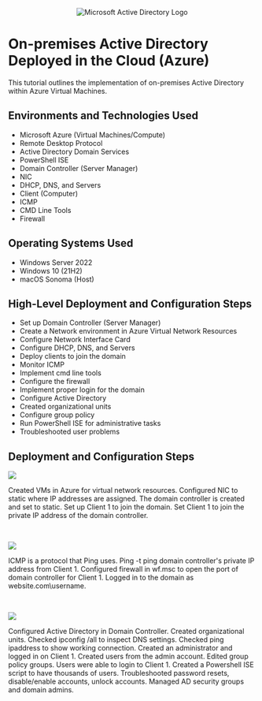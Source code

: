 <p align="center">
<img src="https://i.imgur.com/pU5A58S.png" alt="Microsoft Active Directory Logo"/>
</p>

<h1>On-premises Active Directory Deployed in the Cloud (Azure)</h1>
This tutorial outlines the implementation of on-premises Active Directory within Azure Virtual Machines.<br />


<h2>Environments and Technologies Used</h2>

- Microsoft Azure (Virtual Machines/Compute)
- Remote Desktop Protocol
- Active Directory Domain Services
- PowerShell ISE
- Domain Controller (Server Manager)
- NIC
- DHCP, DNS, and Servers
- Client (Computer)
- ICMP
- CMD Line Tools
- Firewall

<h2>Operating Systems Used </h2>

- Windows Server 2022
- Windows 10 (21H2)
- macOS Sonoma (Host)

<h2>High-Level Deployment and Configuration Steps</h2>

- Set up Domain Controller (Server Manager)
- Create a Network environment in Azure Virtual Network Resources 
- Configure Network Interface Card
- Configure DHCP, DNS, and Servers
- Deploy clients to join the domain
- Monitor ICMP
- Implement cmd line tools
- Configure the firewall
- Implement proper login for the domain
- Configure Active Directory
- Created organizational units
- Configure group policy
- Run PowerShell ISE for administrative tasks
- Troubleshooted user problems 

<h2>Deployment and Configuration Steps</h2>

<p>
<img src="https://github.com/user-attachments/assets/92f14c35-61f5-41df-a04a-cad3b2e85b0f"/>
</p>
<p>
Created VMs in Azure for virtual network resources. Configured NIC to static where IP addresses are assigned. The domain controller is created and set to static. Set up Client 1 to join the domain. Set Client 1 to join the private IP address of the domain controller. 
</p>
<br />

<p>
<img src="https://github.com/user-attachments/assets/0d43f16b-d577-440b-8ec1-1490e8af7eb5"/>
</p>
<p>
ICMP is a protocol that Ping uses. Ping -t ping domain controller's private IP address from Client 1. Configured firewall in wf.msc to open the port of domain controller for Client 1. Logged in to the domain as website.com\username. 
</p>
<br />

<p>
<img src="https://github.com/user-attachments/assets/3a82db2e-7232-4776-933f-45ab38246ecb"/>
</p>
<p>
Configured Active Directory in Domain Controller. Created organizational units. Checked ipconfig /all to inspect DNS settings. Checked ping ipaddress to show working connection. Created an administrator and logged in on Client 1. Created users from the admin account. Edited group policy groups. Users were able to login to Client 1. Created a Powershell ISE script to have thousands of users. Troubleshooted password resets, disable/enable accounts, unlock accounts. Managed AD security groups and domain admins. 
</p>
<br />

